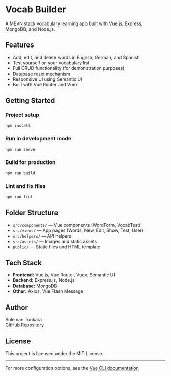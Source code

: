 # Vocab Builder

A MEVN stack vocabulary learning app built with Vue.js, Express, MongoDB, and Node.js.

## Features

- Add, edit, and delete words in English, German, and Spanish
- Test yourself on your vocabulary list
- Full CRUD functionality (for demonstration purposes)
- Database reset mechanism
- Responsive UI using Semantic UI
- Built with Vue Router and Vuex

## Getting Started

### Project setup

```sh
npm install
```

### Run in development mode

```sh
npm run serve
```

### Build for production

```sh
npm run build
```

### Lint and fix files

```sh
npm run lint
```

## Folder Structure

- `src/components/` — Vue components (WordForm, VocabTest)
- `src/views/` — App pages (Words, New, Edit, Show, Test, User)
- `src/helpers/` — API helpers
- `src/assets/` — Images and static assets
- `public/` — Static files and HTML template

## Tech Stack

- **Frontend:** Vue.js, Vue Router, Vuex, Semantic UI
- **Backend:** Express.js, Node.js
- **Database:** MongoDB
- **Other:** Axios, Vue Flash Message

## Author

Suleman Tunkara  
[GitHub Repository](https://github.com/st4977f/Vocab-Builder)

## License

This project is licensed under the MIT License.

---

For more configuration options, see the [Vue CLI documentation](https://cli.vuejs.org/config/)
